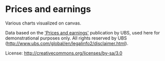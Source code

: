 Prices and earnings
===================

Various charts visualized on canvas.

Data based on the ['Prices and earnings'](http://www.ubs.com/global/en/wealth_management/wealth_management_research/prices_earnings.html) publication by UBS, used here for demonstrational purposes only. All rights reserved by UBS (http://www.ubs.com/global/en/legalinfo2/disclaimer.html).

License: http://creativecommons.org/licenses/by-sa/3.0
